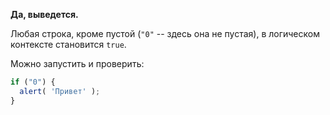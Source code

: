 **Да, выведется.**

Любая строка, кроме пустой (`"0"` -- здесь она не пустая), в логическом контексте становится `true`.

Можно запустить и проверить:

```js run
if ("0") {
  alert( 'Привет' );
}
```
